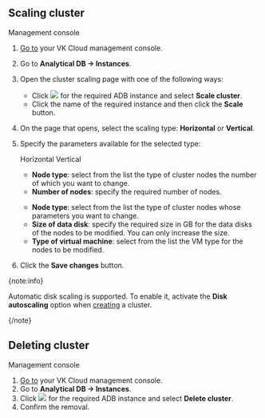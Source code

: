 ## Scaling cluster

<tabs>
<tablist>
<tab>Management console</tab>
</tablist>
<tabpanel>

1. [Go to](https://msk.cloud.vk.com/app/en/) your VK Cloud management console.
1. Go to **Analytical DB → Instances**.
1. Open the cluster scaling page with one of the following ways:

   - Click ![ ](/en/assets/more-icon.svg "inline") for the required ADB instance and select **Scale cluster**.
   - Click the name of the required instance and then click the **Scale** button.

1. On the page that opens, select the scaling type: **Horizontal** or **Vertical**.
1. Specify the parameters available for the selected type:

      <tabs>
      <tablist>
      <tab>Horizontal</tab>
      <tab>Vertical</tab>
      </tablist>
      <tabpanel>

      - **Node type**: select from the list the type of cluster nodes the number of which you want to change.
      - **Number of nodes**: specify the required number of nodes.

      </tabpanel>
      <tabpanel>

      - **Node type**: select from the list the type of cluster nodes whose parameters you want to change.
      - **Size of data disk**: specify the required size in GB for the data disks of the nodes to be modified. You can only increase the size.
      - **Type of virtual machine**: select from the list the VM type for the nodes to be modified.

      </tabpanel>
      </tabs>

1. Click the **Save changes** button.

</tabpanel>
</tabs>

{note:info}

Automatic disk scaling is supported. To enable it, activate the **Disk autoscaling** option when [creating](../../quick-start/create-adb) a cluster.

{/note}

## Deleting cluster

<tabs>
<tablist>
<tab>Management console</tab>
</tablist>
<tabpanel>

1. [Go to](https://msk.cloud.vk.com/app/en/) your VK Cloud management console.
1. Go to **Analytical DB → Instances**.
1. Click ![ ](/en/assets/more-icon.svg "inline") for the required ADB instance and select **Delete cluster**.
1. Confirm the removal.

</tabpanel>
</tabs>
